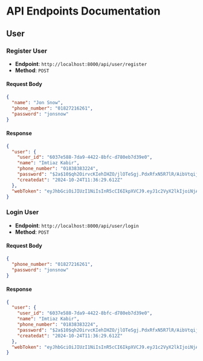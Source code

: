 # API Endpoints Documentation

## User

### Register User

- **Endpoint**: `http://localhost:8000/api/user/register`
- **Method**: `POST`

#### Request Body

```json
{
  "name": "Jon Snow",
  "phone_number": "01827216261",
  "password": "jonsnow"
}
```

#### Response

```json
{
  "user": {
    "user_id": "6037e588-7da9-4422-8bfc-d780eb7d39e0",
    "name": "Imtiaz Kabir",
    "phone_number": "01838383224",
    "password": "$2a$10$qh2OirvcKIehIHZO/jlOTeSgj.PdxRfxN5R7lR/AibVtqijIp7Bg6",
    "createdat": "2024-10-24T11:36:29.612Z"
  },
  "webToken": "eyJhbGciOiJIUzI1NiIsInR5cCI6IkpXVCJ9.eyJ1c2VyX2lkIjoiNjAzN2U1ODgtN2RhOS00NDIyLThiZmMtZDc4MGViN2QzOWUwIiwiaWF0IjoxNzI5NzY5ODM5LCJleHAiOjE3MzA2MzM4Mzl9.xBX5QCwEywDy3fkC7_zVy4r_zhK0E3xdhdAXydyHhdE"
}
```


### Login User

- **Endpoint**: `http://localhost:8000/api/user/login`
- **Method**: `POST`

#### Request Body

```json
{
  "phone_number": "01827216261",
  "password": "jonsnow"
}
```

#### Response

```json
{
  "user": {
    "user_id": "6037e588-7da9-4422-8bfc-d780eb7d39e0",
    "name": "Imtiaz Kabir",
    "phone_number": "01838383224",
    "password": "$2a$10$qh2OirvcKIehIHZO/jlOTeSgj.PdxRfxN5R7lR/AibVtqijIp7Bg6",
    "createdat": "2024-10-24T11:36:29.612Z"
  },
  "webToken": "eyJhbGciOiJIUzI1NiIsInR5cCI6IkpXVCJ9.eyJ1c2VyX2lkIjoiNjAzN2U1ODgtN2RhOS00NDIyLThiZmMtZDc4MGViN2QzOWUwIiwiaWF0IjoxNzI5NzY5ODM5LCJleHAiOjE3MzA2MzM4Mzl9.xBX5QCwEywDy3fkC7_zVy4r_zhK0E3xdhdAXydyHhdE"
}
```